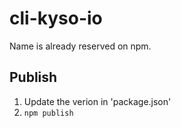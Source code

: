 
# cli-kyso-io

Name is already reserved on npm.

## Publish

1. Update the verion in 'package.json'
2. `npm publish`
